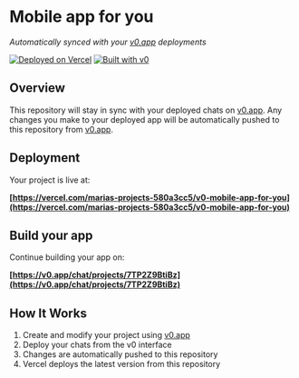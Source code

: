 # Mobile app for you

*Automatically synced with your [v0.app](https://v0.app) deployments*

[![Deployed on Vercel](https://img.shields.io/badge/Deployed%20on-Vercel-black?style=for-the-badge&logo=vercel)](https://vercel.com/marias-projects-580a3cc5/v0-mobile-app-for-you)
[![Built with v0](https://img.shields.io/badge/Built%20with-v0.app-black?style=for-the-badge)](https://v0.app/chat/projects/7TP2Z9BtiBz)

## Overview

This repository will stay in sync with your deployed chats on [v0.app](https://v0.app).
Any changes you make to your deployed app will be automatically pushed to this repository from [v0.app](https://v0.app).

## Deployment

Your project is live at:

**[https://vercel.com/marias-projects-580a3cc5/v0-mobile-app-for-you](https://vercel.com/marias-projects-580a3cc5/v0-mobile-app-for-you)**

## Build your app

Continue building your app on:

**[https://v0.app/chat/projects/7TP2Z9BtiBz](https://v0.app/chat/projects/7TP2Z9BtiBz)**

## How It Works

1. Create and modify your project using [v0.app](https://v0.app)
2. Deploy your chats from the v0 interface
3. Changes are automatically pushed to this repository
4. Vercel deploys the latest version from this repository
